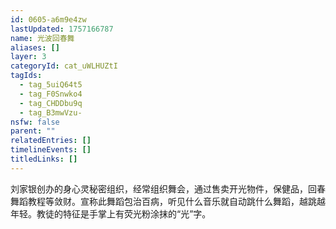 ```yaml
---
id: 0605-a6m9e4zw
lastUpdated: 1757166787
name: 光波回春舞
aliases: []
layer: 3
categoryId: cat_uWLHUZtI
tagIds:
  - tag_5uiQ64t5
  - tag_F0Snwko4
  - tag_CHDDbu9q
  - tag_B3mwVzu-
nsfw: false
parent: ""
relatedEntries: []
timelineEvents: []
titledLinks: []
---
```


刘家银创办的身心灵秘密组织，经常组织舞会，通过售卖开光物件，保健品，回春舞蹈教程等敛财。宣称此舞蹈包治百病，听见什么音乐就自动跳什么舞蹈，越跳越年轻。教徒的特征是手掌上有荧光粉涂抹的“光”字。